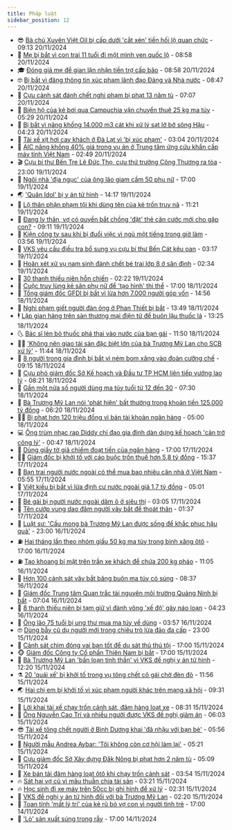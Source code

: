 ```yaml
---
title: Pháp luật
sidebar_position: 12
---
```


<!-- vnexpress-phap-luat:START -->
- 😎 [Bà chủ Xuyên Việt Oil bị cấp dưới &#39;cắt xén&#39; tiền hối lộ quan chức](https://vnexpress.net/ba-chu-xuyen-viet-oil-bi-cap-duoi-cat-xen-tien-hoi-lo-quan-chuc-4818232.html) - 09:13 20/11/2024
- 🥰 [Mẹ bị bắt vì con trai 11 tuổi đi một mình ven quốc lộ](https://vnexpress.net/me-bi-bat-vi-de-con-trai-11-tuoi-di-mot-minh-ngoai-quoc-lo-4818322.html) - 08:58 20/11/2024
- 🎓 [Đóng giả mẹ để gian lận nhận tiền trợ cấp bão](https://vnexpress.net/dong-gia-me-de-gian-lan-nhan-tien-tro-cap-bao-4818306.html) - 08:58 20/11/2024
- 🤓 [Bị bắt vì đăng thông tin xúc phạm lãnh đạo Đảng và Nhà nước](https://vnexpress.net/bi-bat-vi-dang-thong-tin-xuc-pham-lanh-dao-dang-va-nha-nuoc-4818316.html) - 08:47 20/11/2024
- 🎊 [Cựu cảnh sát đánh chết nghi phạm bị phạt 13 năm tù](https://vnexpress.net/cuu-canh-sat-danh-chet-nghi-pham-bi-phat-13-nam-tu-4818272.html) - 07:07 20/11/2024
- 🙉 [Biện hộ của kẻ bơi qua Campuchia vận chuyển thuê 25 kg ma túy](https://vnexpress.net/bien-ho-cua-ke-boi-qua-campuchia-van-chuyen-thue-25-kg-ma-tuy-4818136.html) - 05:29 20/11/2024
- 🤡 [Bị bắt vì nâng khống 14.000 m3 cát khi xử lý sạt lở bờ sông Hậu](https://vnexpress.net/bi-bat-vi-nang-khong-14-000-m3-cat-khi-xu-ly-sat-lo-bo-song-hau-4818130.html) - 04:23 20/11/2024
- 🗽 [Tài xế xịt hơi cay khách ở Đà Lạt vì &#39;bị xúc phạm&#39;](https://vnexpress.net/tai-xe-xit-hoi-cay-khach-o-da-lat-vi-bi-xuc-pham-4818113.html) - 03:04 20/11/2024
- 🌋 [AIC nâng khống 40% giá trong vụ án ở Trung tâm ứng cứu khẩn cấp máy tính Việt Nam](https://vnexpress.net/aic-nang-khong-40-gia-trong-vu-an-o-trung-tam-ung-cuu-khan-cap-may-tinh-viet-nam-4818109.html) - 02:49 20/11/2024
- 🎬 [Cựu bí thư Bến Tre Lê Đức Thọ, cựu thứ trưởng Công Thương ra tòa](https://vnexpress.net/cuu-bi-thu-ben-tre-le-duc-tho-cuu-thu-truong-cong-thuong-ra-toa-4817996.html) - 23:00 19/11/2024
- 💯 [Ngôi nhà &#39;địa ngục&#39; của ông lão giam cầm 50 phụ nữ](https://vnexpress.net/ngoi-nha-dia-nguc-cua-ong-lao-giam-cam-50-phu-nu-4817982.html) - 17:00 19/11/2024
- 🌏 [&#39;Quân Idol&#39; bị y án tử hình](https://vnexpress.net/quan-idol-bi-y-an-tu-hinh-4817990.html) - 14:17 19/11/2024
- 🌊 [Lộ thân phận phạm tội khi dùng tên của kẻ trốn truy nã](https://vnexpress.net/lo-than-phan-pham-toi-khi-dung-ten-cua-ke-tron-truy-na-4817983.html) - 11:21 19/11/2024
- 💂 [Đang ly thân, vợ có quyền bắt chồng &#39;đặt&#39; thẻ căn cước mới cho gặp con?](https://vnexpress.net/dang-ly-than-vo-co-quyen-bat-chong-dat-the-can-cuoc-moi-cho-gap-con-4817911.html) - 09:11 19/11/2024
- 🎡 [Kiện công ty sau khi bị đuổi việc vì ngủ một tiếng trong giờ làm](https://vnexpress.net/kien-cong-ty-sau-khi-bi-duoi-viec-vi-ngu-trong-gio-lam-4817744.html) - 03:56 19/11/2024
- 🫶 [VKS yêu cầu điều tra bổ sung vụ cựu bí thư Bến Cát kêu oan](https://vnexpress.net/vks-yeu-cau-dieu-tra-bo-sung-vu-cuu-bi-thu-ben-cat-keu-oan-4817705.html) - 03:17 19/11/2024
- 🐲 [Hoãn xét xử vụ nam sinh đánh chết bé trai lớp 8 ở sân đình](https://vnexpress.net/nam-sinh-ra-toa-trong-vu-danh-chet-be-trai-lop-8-o-san-dinh-4817670.html) - 02:34 19/11/2024
- 🚀 [30 thanh thiếu niên hỗn chiến](https://vnexpress.net/30-thanh-thieu-nien-hon-chien-4817665.html) - 02:22 19/11/2024
- 🎊 [Cuộc truy lùng kẻ săn phụ nữ để &#39;tạo hình&#39; thi thể](https://vnexpress.net/cuoc-truy-lung-ke-san-phu-nu-de-tao-hinh-thi-the-4817520.html) - 17:00 18/11/2024
- 🤗 [Tổng giám đốc GFDI bị bắt vì lừa hơn 7.000 người góp vốn](https://vnexpress.net/tong-giam-doc-gfdi-bi-bat-vi-lua-7-000-nguoi-gop-von-3-700-ty-dong-4817557.html) - 14:56 18/11/2024
- 🗽 [Nghi phạm giết người đàn ông ở Phan Thiết bị bắt](https://vnexpress.net/nghi-pham-giet-nguoi-dan-ong-o-phan-thiet-bi-bat-4817548.html) - 13:49 18/11/2024
- 🕴 [Lập gian hàng trên sàn thương mại điện tử để buôn lậu thuốc lá](https://vnexpress.net/lap-gian-hang-tren-san-thuong-mai-dien-tu-de-buon-lau-thuoc-la-4817540.html) - 13:25 18/11/2024
- 🌜 [Bác sĩ lén bỏ thuốc phá thai vào nước của bạn gái](https://vnexpress.net/bac-si-len-bo-thuoc-khien-ban-gai-say-thai-4817532.html) - 11:50 18/11/2024
- 🧑‍🏫 [&#39;Không nên giao tài sản đặc biệt lớn của bà Trương Mỹ Lan cho SCB xử lý&#39;](https://vnexpress.net/khong-nen-giao-tai-san-dac-biet-lon-cua-ba-truong-my-lan-cho-scb-xu-ly-4817529.html) - 11:44 18/11/2024
- 🦩 [8 người trong gia đình bị bắt vì ném bom xăng vào đoàn cưỡng chế](https://vnexpress.net/8-nguoi-trong-gia-dinh-bi-bat-vi-nem-bom-xang-vao-doan-cuong-che-4817460.html) - 09:15 18/11/2024
- 💼 [Cựu phó giám đốc Sở Kế hoạch và Đầu tư TP HCM liên tiếp vướng lao lý](https://vnexpress.net/cuu-pho-giam-doc-so-ke-hoach-va-dau-tu-tp-hcm-lien-tiep-vuong-lao-ly-4817403.html) - 08:21 18/11/2024
- 💫 [Gần một nửa số người dùng ma túy tuổi từ 12 đến 30](https://vnexpress.net/gan-mot-nua-so-nguoi-dung-ma-tuy-tuoi-tu-12-den-30-4817382.html) - 07:30 18/11/2024
- 🦅 [Bà Trương Mỹ Lan nói &#39;phát hiện&#39; bất thường trong khoản tiền 125.000 tỷ đồng](https://vnexpress.net/ba-truong-my-lan-noi-phat-hien-bat-thuong-trong-khoan-tien-125-000-ty-dong-4817359.html) - 06:20 18/11/2024
- 🧑‍💻 [Bị phạt hơn 120 triệu đồng vì bán tài khoản ngân hàng](https://vnexpress.net/bi-phat-hon-120-trieu-dong-vi-ban-tai-khoan-ngan-hang-4817338.html) - 05:00 18/11/2024
- 💻 [Ông trùm nhạc rap Diddy chỉ đạo gia đình dàn dựng kế hoạch &#39;cản trở công lý&#39;](https://vnexpress.net/ong-trum-nhac-rap-diddy-chi-dao-gia-dinh-tim-cach-go-toi-tu-nha-tu-4817145.html) - 00:47 18/11/2024
- 🤠 [Dùng giấy tờ giả chiếm đoạt tiền của ngân hàng](https://vnexpress.net/dung-giay-to-gia-chiem-doat-tien-cua-ngan-hang-4817113.html) - 17:00 17/11/2024
- 🧑‍🏫 [Giám đốc bị khởi tố với cáo buộc trốn thuế hơn 5,8 tỷ đồng](https://vnexpress.net/giam-doc-bi-khoi-to-voi-cao-buoc-tron-thue-hon-5-8-ty-dong-4817130.html) - 15:37 17/11/2024
- 🌈 [Bạn trai người nước ngoài có thể mua bao nhiêu căn nhà ở Việt Nam](https://vnexpress.net/ban-trai-nguoi-nuoc-ngoai-co-the-mua-bao-nhieu-can-nha-o-viet-nam-4815614.html) - 05:55 17/11/2024
- 🌮 [Việt kiều bị bắt vì lừa định cư nước ngoài giá 1,7 tỷ đồng](https://vnexpress.net/viet-kieu-bi-bat-vi-lua-dinh-cu-nuoc-ngoai-gia-1-7-ty-dong-4817041.html) - 05:01 17/11/2024
- 🐲 [Bé gái bị người nước ngoài dâm ô ở siêu thị](https://vnexpress.net/be-gai-bi-nguoi-nuoc-ngoai-dam-o-o-sieu-thi-4816981.html) - 03:05 17/11/2024
- 🧰 [Tên cướp vung dao đâm người vây bắt để thoát thân](https://video.vnexpress.net/ten-cuop-vung-dao-dam-nguoi-vay-bat-de-thoat-than-4816951.html) - 01:37 17/11/2024
- 💄 [Luật sư: &#39;Cầu mong bà Trương Mỹ Lan được sống để khắc phục hậu quả&#39;](https://vnexpress.net/luat-su-cau-mong-ba-truong-my-lan-duoc-song-de-khac-phuc-hau-qua-4816822.html) - 23:00 16/11/2024
- ⛽️ [Hai tháng lần theo nhóm giấu 50 kg ma túy trong bình xăng ôtô](https://vnexpress.net/hai-thang-lan-theo-nhom-giau-70-kg-ma-tuy-trong-binh-xang-4816131.html) - 17:00 16/11/2024
- ⛽️ [Tạo khoang bí mật trên trần xe khách để chứa 200 kg pháo](https://vnexpress.net/tao-khoang-bi-mat-tren-tran-xe-khach-de-chua-200-kg-phao-4816861.html) - 11:05 16/11/2024
- 💂 [Hơn 100 cảnh sát vây bắt băng buôn ma túy có súng](https://vnexpress.net/hon-100-canh-sat-vay-bat-bang-buon-ma-tuy-co-sung-4816827.html) - 08:37 16/11/2024
- 🤔 [Giám đốc Trung tâm Quan trắc tài nguyên môi trường Quảng Ninh bị bắt](https://vnexpress.net/giam-doc-trung-tam-quan-trac-tai-nguyen-moi-truong-quang-ninh-bi-bat-4816814.html) - 07:04 16/11/2024
- 🧐 [8 thanh thiếu niên bị tạm giữ vì đánh võng &#39;xế độ&#39; gây náo loạn](https://vnexpress.net/8-thanh-thieu-nien-bi-tam-giu-vi-danh-vong-xe-do-gay-nao-loan-4816774.html) - 04:23 16/11/2024
- 🎃 [Ông lão 75 tuổi bị ung thư mua ma túy về dùng](https://vnexpress.net/ong-lao-75-tuoi-bi-ung-thu-linh-an-vi-mua-ma-tuy-ve-dung-4816764.html) - 03:57 16/11/2024
- 🤓 [Dùng bẫy cũ dụ người mới trong chiêu trò lừa đảo đa cấp](https://vnexpress.net/dung-bay-cu-du-nguoi-moi-trong-chieu-tro-lua-dao-da-cap-4815022.html) - 23:00 15/11/2024
- 💃 [Cảnh sát chìm đóng vai bạn tốt để dụ sát thủ thú tội](https://vnexpress.net/canh-sat-chim-giang-bay-du-ke-giet-thue-thu-toi-4816578.html) - 17:00 15/11/2024
- 🐵 [Giám đốc Công ty Cổ phần Thiên Nam bị bắt](https://vnexpress.net/giam-doc-cong-ty-co-phan-thien-nam-bi-bat-4816650.html) - 17:00 15/11/2024
- 🤖 [Bà Trương Mỹ Lan &#39;bấn loạn tinh thần&#39; vì VKS đề nghị y án tử hình](https://vnexpress.net/ba-truong-my-lan-ban-loan-tinh-than-vi-vks-de-nghi-y-an-tu-hinh-4816617.html) - 12:20 15/11/2024
- ⚗️ [20 &#39;quái xế&#39; bị khởi tố trong vụ tông chết cô gái chờ đèn đỏ](https://vnexpress.net/20-quai-xe-bi-khoi-to-trong-vu-tong-chet-co-gai-cho-den-do-4815958.html) - 11:56 15/11/2024
- 🌏 [Hai chị em bị khởi tố vì xúc phạm người khác trên mạng xã hội](https://vnexpress.net/hai-chi-em-bi-khoi-to-vi-xuc-pham-nguoi-khac-tren-mang-xa-hoi-4816552.html) - 09:31 15/11/2024
- 🦆 [Lời khai tài xế chạy trốn cảnh sát, đâm hàng loạt xe](https://video.vnexpress.net/loi-khai-tai-xe-chay-tron-canh-sat-dam-hang-loat-xe-4816522.html) - 08:31 15/11/2024
- 🐎 [Ông Nguyễn Cao Trí và nhiều người được VKS đề nghị giảm án](https://vnexpress.net/ong-nguyen-cao-tri-va-nhieu-nguoi-duoc-vks-de-nghi-giam-an-4816407.html) - 06:03 15/11/2024
- 😎 [Tài xế tông chết người ở Bình Dương khai &#39;đã nhậu với bạn bè&#39;](https://vnexpress.net/tai-xe-tong-chet-nguoi-o-binh-duong-khai-da-nhau-voi-ban-be-4816418.html) - 05:56 15/11/2024
- 💪 [Người mẫu Andrea Aybar: &#39;Tôi không còn cơ hội làm lại&#39;](https://vnexpress.net/nguoi-mau-andrea-aybar-toi-khong-con-co-hoi-lam-lai-4816392.html) - 05:21 15/11/2024
- 🤡 [Cựu giám đốc Sở Xây dựng Đăk Nông bị phạt hơn 2 năm tù](https://vnexpress.net/cuu-giam-doc-so-xay-dung-dak-nong-bi-phat-hon-2-nam-tu-4816388.html) - 05:09 15/11/2024
- 🌁 [Xe bán tải đâm hàng loạt ôtô khi chạy trốn cảnh sát](https://vnexpress.net/xe-ban-tai-dam-hang-loat-oto-khi-chay-tron-canh-sat-4816329.html) - 03:54 15/11/2024
- 🔥 [Sát hại vợ cũ vì mâu thuẫn chia tài sản](https://vnexpress.net/sat-hai-vo-cu-vi-mau-thuan-chia-tai-san-4816325.html) - 03:21 15/11/2024
- 🔥 [Học sinh đi xe máy trên 50cc bị ghi hình để xử lý](https://video.vnexpress.net/hoc-sinh-di-xe-may-tren-50cc-bi-ghi-hinh-de-xu-ly-4815660.html) - 02:31 15/11/2024
- 👺 [VKS đề nghị y án tử hình đối với bà Trương Mỹ Lan](https://vnexpress.net/vks-de-nghi-y-an-tu-hinh-doi-voi-ba-truong-my-lan-4814876.html) - 02:20 15/11/2024
- 🎊 [Toan tính &#39;mất lý trí&#39; của kẻ rũ bỏ vợ con vì người tình trẻ](https://vnexpress.net/toi-ac-cua-ke-ru-bo-vo-con-vi-tinh-tre-4816153.html) - 17:00 14/11/2024
- 🎊 [&#39;Lò&#39; sản xuất súng trong rẫy](https://vnexpress.net/lo-san-xuat-sung-trong-ray-4816151.html) - 17:00 14/11/2024<!-- vnexpress-phap-luat:END -->
